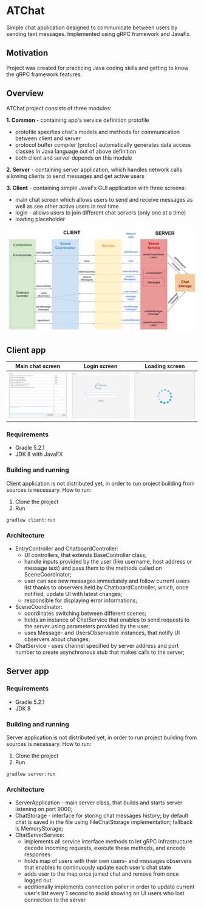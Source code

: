 # ATChat
Simple chat application designed to communicate between users by sending text messages. Implemented using gRPC framework and JavaFx.

## Motivation
Project was created for practicing Java coding skills and getting to know the gRPC framework features.

## Overview
ATChat project consists of three modules:

**1. Common** - containing app's service definition protofile
* protofile specifies chat's models and methods for communication between client and server
* protocol buffer compiler (protoc) automatically generates data access classes in Java language out of above definition
* both client and server depends on this module

**2. Server** - containing server application, which handles network calls allowing clients to send messages and get active users
   
**3. Client** - containing simple JavaFx GUI application with three screens: 
* main chat screen which allows users to send and receive messages as well as see other active users in real time
* login - allows users to join different chat servers (only one at a time)
* loading placeholder

![](images/atchat_diagram.png)


## Client app

| Main chat screen | Login screen | Loading screen |
| --- | --- | --- |
| ![](images/chat_screenshot_2.png) | ![](images/chat_screenshot_1.png) | ![](images/chat_screenshot_3.png) |

### Requirements
* Gradle 5.2.1
* JDK 8 with JavaFX
### Building and running
Client application is not distributed yet, in order to run project building from sources is necessary.
How to run:
1. Clone the project
2. Run
```
gradlew client:run
``` 

### Architecture
* EntryController and ChatboardController:
  - UI controllers, that extends BaseController class;
  - handle inputs provided by the user (like username, host address or message text) and pass them to the methods called on SceneCoordinator;
  - user can see new messages immediately and follow current users list thanks to observers held by ChatboardController, which, once notified, update UI with latest changes;
  - responsible for displaying error informations;
* SceneCoordinator:
  - coordinates switching between different scenes; 
  - holds an instance of ChatService that enables to send requests to the server using parameters provided by the user; 
  - uses Message- and UsersObservable instances, that notify UI observers about changes;
* ChatService - uses channel specified by server address and port number to create asynchronous stub that makes calls to the server;

## Server app
### Requirements
* Gradle 5.2.1
* JDK 8
### Building and running
Server application is not distributed yet, in order to run project building from sources is necessary.
How to run:
1. Clone the project
2. Run
```
gradlew server:run
``` 

### Architecture
* ServerApplication - main server class, that builds and starts server listening on port 9000;
* ChatStorage - interface for storing chat messages history; by default chat is saved in the file using FileChatStorage implementation; fallback is MemoryStorage;
* ChatServerService:
    - implements all service interface methods to let gRPC infrastructure decode incoming requests, execute these methods, and encode responses
    - holds map of users with their own users- and messages observers that enables to continuously update each user's chat state
    - adds user to the map once joined chat and remove from once logged out
    - additionally implements connection poller in order to update current user's list every 1 second to avoid showing on UI users who lost connection to the server

